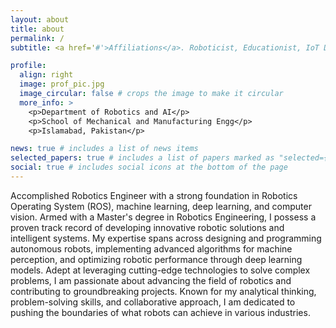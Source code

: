 ```yaml
---
layout: about
title: about
permalink: /
subtitle: <a href='#'>Affiliations</a>. Roboticist, Educationist, IoT Developer

profile:
  align: right
  image: prof_pic.jpg
  image_circular: false # crops the image to make it circular
  more_info: >
    <p>Department of Robotics and AI</p>
    <p>School of Mechanical and Manufacturing Engg</p>
    <p>Islamabad, Pakistan</p>

news: true # includes a list of news items
selected_papers: true # includes a list of papers marked as "selected={true}"
social: true # includes social icons at the bottom of the page
---
```


Accomplished Robotics Engineer with a strong foundation in Robotics Operating System (ROS), machine learning, deep learning, and computer vision. Armed with a Master's degree in Robotics Engineering, I possess a proven track record of developing innovative robotic solutions and intelligent systems. My expertise spans across designing and programming autonomous robots, implementing advanced algorithms for machine perception, and optimizing robotic performance through deep learning models. Adept at leveraging cutting-edge technologies to solve complex problems, I am passionate about advancing the field of robotics and contributing to groundbreaking projects. Known for my analytical thinking, problem-solving skills, and collaborative approach, I am dedicated to pushing the boundaries of what robots can achieve in various industries.